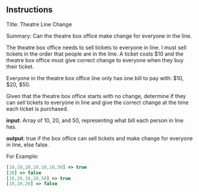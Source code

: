 ## Instructions


Title: Theatre Line Change

Summary: Can the theatre box office make change for everyone in the line.

The theatre box office needs to sell tickets to everyone
in line. I must sell tickets in the order that people are
in the line. A ticket costs $10 and the theatre box office
must give correct change to everyone when they buy their
ticket.

Everyone in the theatre box office line only has one bill
to pay with: $10, $20, $50.

Given that the theatre box office starts with no change,
determine if they can sell tickets to everyone in line
and give the correct change at the time each ticket is
purchased.

**input**: Array of 10, 20, and 50, representing what bill
      each person in line has.

**output**: true if the box office can sell tickets and make
        change for everyone in line, else false.

For Example:
```js
[10,10,20,10,10,10,50] => true
[20] => false
[10,20,10,20,50] => true
[10,20,20] => false
```